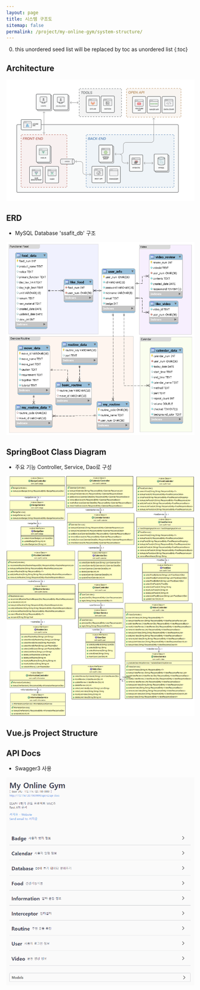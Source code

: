 ```yaml
---
layout: page
title: 시스템 구조도
sitemap: false
permalink: /project/my-online-gym/system-structure/
---
```

0. this unordered seed list will be replaced by toc as unordered list
{:toc}

## Architecture
<img src="/project/MyOnlineGym/image/architecture.png" alt="Architecture"/>

## ERD
- MySQL Database 'ssafit_db' 구조
<img src="/project/MyOnlineGym/image/erd.png" alt="ERD"/>

## SpringBoot Class Diagram
- 주요 기능 Controller, Service, Dao로 구성
<img src="/project/MyOnlineGym/image/class_diagram.png" alt="SpringBoot Class Diagram"/>

## Vue.js Project Structure

## API Docs
- Swagger3 사용
<img src="/project/MyOnlineGym/image/api_docs.png" alt="API Docs"/>
